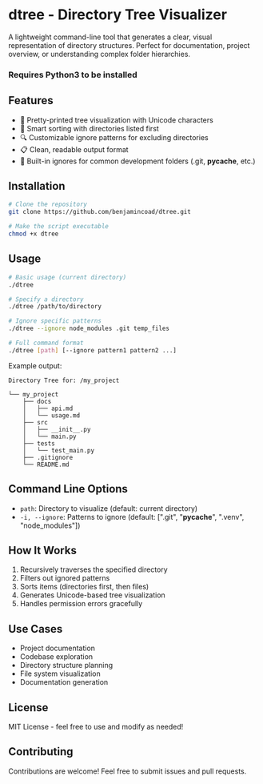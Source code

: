 # dtree - Directory Tree Visualizer

A lightweight command-line tool that generates a clear, visual representation of directory structures. Perfect for documentation, project overview, or understanding complex folder hierarchies.

### Requires Python3 to be installed

## Features

- 🌲 Pretty-printed tree visualization with Unicode characters
- 📂 Smart sorting with directories listed first
- 🔍 Customizable ignore patterns for excluding directories
- 📋 Clean, readable output format
- 🚫 Built-in ignores for common development folders (.git, __pycache__, etc.)

## Installation

```bash
# Clone the repository
git clone https://github.com/benjamincoad/dtree.git

# Make the script executable
chmod +x dtree
```

## Usage

```bash
# Basic usage (current directory)
./dtree

# Specify a directory
./dtree /path/to/directory

# Ignore specific patterns
./dtree --ignore node_modules .git temp_files

# Full command format
./dtree [path] [--ignore pattern1 pattern2 ...]
```

Example output:
```
Directory Tree for: /my_project

└── my_project
    ├── docs
    │   ├── api.md
    │   └── usage.md
    ├── src
    │   ├── __init__.py
    │   └── main.py
    ├── tests
    │   └── test_main.py
    ├── .gitignore
    └── README.md
```

## Command Line Options

- `path`: Directory to visualize (default: current directory)
- `-i, --ignore`: Patterns to ignore (default: [".git", "__pycache__", ".venv", "node_modules"])

## How It Works

1. Recursively traverses the specified directory
2. Filters out ignored patterns
3. Sorts items (directories first, then files)
4. Generates Unicode-based tree visualization
5. Handles permission errors gracefully

## Use Cases

- Project documentation
- Codebase exploration
- Directory structure planning
- File system visualization
- Documentation generation

## License

MIT License - feel free to use and modify as needed!

## Contributing

Contributions are welcome! Feel free to submit issues and pull requests.
